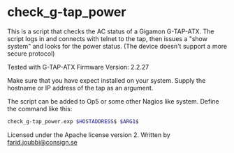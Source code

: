 # check_g-tap_power

This is a script that checks the AC status of a Gigamon G-TAP-ATX.
The script logs in and connects with telnet to the tap,
then issues a "show system" and looks for the power status.
(The device doesn't support a more secure protocol)

Tested with G-TAP-ATX   Firmware Version: 2.2.27

Make sure that you have expect installed on your system.
Supply the hostname or IP address of the tap as an argument.

The script can be added to Op5 or some other Nagios like system.
Define the command like this:
```sh
check_g-tap_power.exp $HOSTADDRESS$ $ARG1$
```

Licensed under the Apache license version 2.
Written by farid.joubbi@consign.se
